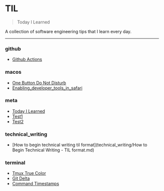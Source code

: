 # TIL

> Today I Learned


A collection of software engineering tips that I learn every day.

---

### github

- [Github Actions](github/github-actions.md)

### macos

- [One Button Do Not Disturb](macos/one-button-do-not-disturb.md)
- [Enabling_developer_tools_in_safari](macos/enabling_developer_tools_in_safari.md)

### meta

- [Today I Learned](meta/today-i-learned.md)
- [Test1](meta/test1.md)
- [Test2](meta/test2.md)

### technical_writing

- [How to begin technical writing   til format](technical_writing/How to Begin Technical Writing - TIL format.md)

### terminal

- [Tmux True Color](terminal/tmux-true-color.md)
- [Git Delta](terminal/git-delta.md)
- [Command Timestamps](terminal/command-timestamps.md)

